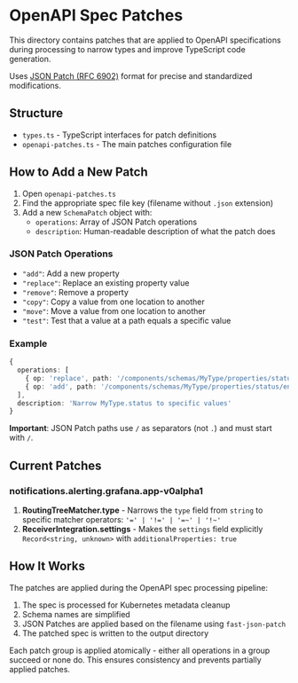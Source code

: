 # OpenAPI Spec Patches

This directory contains patches that are applied to OpenAPI specifications during processing to narrow types and improve TypeScript code generation.

Uses [JSON Patch (RFC 6902)](https://tools.ietf.org/html/rfc6902) format for precise and standardized modifications.

## Structure

- `types.ts` - TypeScript interfaces for patch definitions
- `openapi-patches.ts` - The main patches configuration file

## How to Add a New Patch

1. Open `openapi-patches.ts`
2. Find the appropriate spec file key (filename without `.json` extension)
3. Add a new `SchemaPatch` object with:
   - `operations`: Array of JSON Patch operations
   - `description`: Human-readable description of what the patch does

### JSON Patch Operations

- `"add"`: Add a new property
- `"replace"`: Replace an existing property value
- `"remove"`: Remove a property
- `"copy"`: Copy a value from one location to another
- `"move"`: Move a value from one location to another
- `"test"`: Test that a value at a path equals a specific value

### Example

```typescript
{
  operations: [
    { op: 'replace', path: '/components/schemas/MyType/properties/status/type', value: 'string' },
    { op: 'add', path: '/components/schemas/MyType/properties/status/enum', value: ['active', 'inactive'] }
  ],
  description: 'Narrow MyType.status to specific values'
}
```

**Important**: JSON Patch paths use `/` as separators (not `.`) and must start with `/`.

## Current Patches

### notifications.alerting.grafana.app-v0alpha1

1. **RoutingTreeMatcher.type** - Narrows the `type` field from `string` to specific matcher operators: `'=' | '!=' | '=~' | '!~'`
2. **ReceiverIntegration.settings** - Makes the `settings` field explicitly `Record<string, unknown>` with `additionalProperties: true`

## How It Works

The patches are applied during the OpenAPI spec processing pipeline:

1. The spec is processed for Kubernetes metadata cleanup
2. Schema names are simplified
3. JSON Patches are applied based on the filename using `fast-json-patch`
4. The patched spec is written to the output directory

Each patch group is applied atomically - either all operations in a group succeed or none do. This ensures consistency and prevents partially applied patches.
